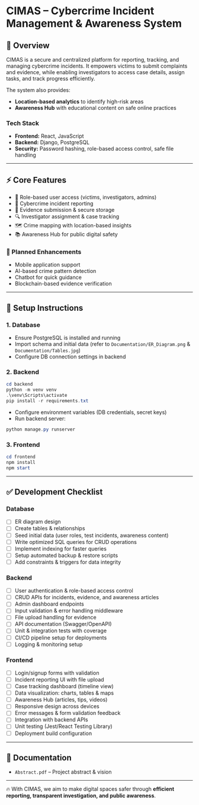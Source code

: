 # CIMAS – Cybercrime Incident Management & Awareness System

## 📌 Overview

CIMAS is a secure and centralized platform for reporting, tracking, and managing cybercrime incidents. It empowers victims to submit complaints and evidence, while enabling investigators to access case details, assign tasks, and track progress efficiently.

The system also provides:

* **Location-based analytics** to identify high-risk areas
* **Awareness Hub** with educational content on safe online practices

### Tech Stack

* **Frontend:** React, JavaScript
* **Backend:** Django, PostgreSQL
* **Security:** Password hashing, role-based access control, safe file handling

---

## ⚡ Core Features

* 👥 Role-based user access (victims, investigators, admins)
* 📝 Cybercrime incident reporting
* 📂 Evidence submission & secure storage
* 🔍 Investigator assignment & case tracking
* 🗺️ Crime mapping with location-based insights
* 📚 Awareness Hub for public digital safety

### 🔮 Planned Enhancements

* Mobile application support
* AI-based crime pattern detection
* Chatbot for quick guidance
* Blockchain-based evidence verification

---

## 🚀 Setup Instructions

### 1. Database

* Ensure PostgreSQL is installed and running
* Import schema and initial data (refer to `Documentation/ER_Diagram.png` & `Documentation/Tables.jpg`)
* Configure DB connection settings in backend

### 2. Backend

```powershell
cd backend
python -m venv venv
.\venv\Scripts\activate
pip install -r requirements.txt
```

* Configure environment variables (DB credentials, secret keys)
* Run backend server:

```powershell
python manage.py runserver
```

### 3. Frontend

```powershell
cd frontend
npm install
npm start
```

---

## ✅ Development Checklist

### Database
- [ ] ER diagram design  
- [ ] Create tables & relationships  
- [ ] Seed initial data (user roles, test incidents, awareness content)  
- [ ] Write optimized SQL queries for CRUD operations  
- [ ] Implement indexing for faster queries  
- [ ] Setup automated backup & restore scripts  
- [ ] Add constraints & triggers for data integrity  

### Backend

- [ ] User authentication & role-based access control
- [ ] CRUD APIs for incidents, evidence, and awareness articles
- [ ] Admin dashboard endpoints
- [ ] Input validation & error handling middleware
- [ ] File upload handling for evidence
- [ ] API documentation (Swagger/OpenAPI)
- [ ] Unit & integration tests with coverage
- [ ] CI/CD pipeline setup for deployments
- [ ] Logging & monitoring setup

### Frontend

- [ ] Login/signup forms with validation
- [ ] Incident reporting UI with file upload
- [ ] Case tracking dashboard (timeline view)
- [ ] Data visualization: charts, tables & maps
- [ ] Awareness Hub (articles, tips, videos)
- [ ] Responsive design across devices
- [ ] Error messages & form validation feedback
- [ ] Integration with backend APIs
- [ ] Unit testing (Jest/React Testing Library)
- [ ] Deployment build configuration

---

## 📖 Documentation

* `Abstract.pdf` – Project abstract & vision

---

🔥 With CIMAS, we aim to make digital spaces safer through **efficient reporting, transparent investigation, and public awareness**.
